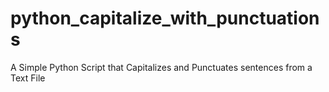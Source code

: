 # python_capitalize_with_punctuations
A Simple Python Script that Capitalizes and Punctuates sentences from a Text File

